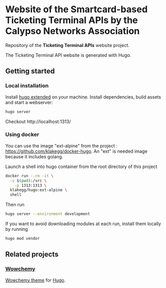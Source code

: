 # Website of the Smartcard-based Ticketing Terminal APIs by the Calypso Networks Association  

Repository of the **Ticketing Terminal APIs** website project.

The Ticketing Terminal API website is generated with Hugo.

## Getting started

### Local installation
Install [hugo extended](https://gohugo.io/getting-started/installing/) on your machine.
Install dependencies, build assets and start a webserver:
```bash
hugo server
```

Checkout http://localhost:1313/

### Using docker 

You can use the image "ext-alpine" from the project : https://github.com/klakegg/docker-hugo. An "ext" is needed image because it includes golang.


Launch a shell into hugo container from the root directory of this project
```bash
docker run --rm -it \
  -v $(pwd):/src \
    -p 1313:1313 \
  klakegg/hugo:ext-alpine \
  shell
```

Then run
```bash
hugo server --environment development
```

If you want to avoid downloading modules at each run, install them locally by running
```bash
hugo mod vendor
```

## Related projects

### [Wowchemy](https://github.com/wowchemy/wowchemy-hugo-modules)

[Wowchemy theme](https://wowchemy.com/) for [Hugo](https://gohugo.io/).